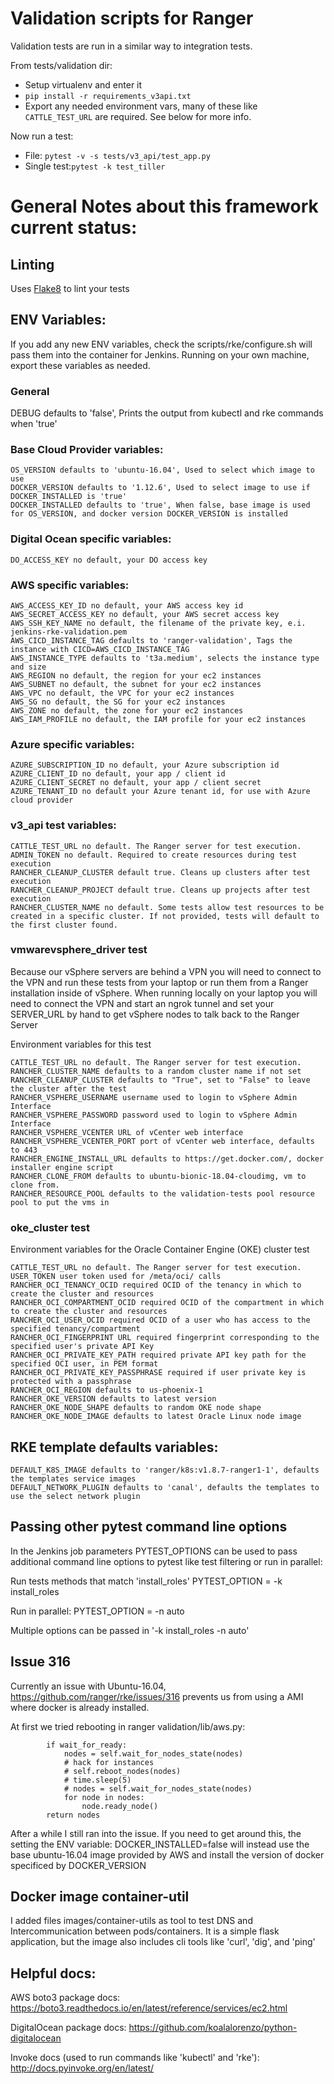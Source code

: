 # Validation scripts for Ranger

Validation tests are run in a similar way to integration tests.

From tests/validation dir:

* Setup virtualenv and enter it
* `pip install -r requirements_v3api.txt`
* Export any needed environment vars, many of these like `CATTLE_TEST_URL` are required. See below for more info.

Now run a test:
* File: `pytest -v -s tests/v3_api/test_app.py`
* Single test:`pytest -k test_tiller`

# General Notes about this framework current status:

## Linting
Uses [Flake8](http://flake8.pycqa.org/en/latest/) to lint your tests  

## ENV Variables:
If you add any new ENV variables, check the scripts/rke/configure.sh will pass them into the container for Jenkins. Running on your own machine, export these variables as needed.

### General
DEBUG defaults to 'false', Prints the output from kubectl and rke commands when 'true'

### Base Cloud Provider variables:
```
OS_VERSION defaults to 'ubuntu-16.04', Used to select which image to use
DOCKER_VERSION defaults to '1.12.6', Used to select image to use if DOCKER_INSTALLED is 'true'
DOCKER_INSTALLED defaults to 'true', When false, base image is used for OS_VERSION, and docker version DOCKER_VERSION is installed 
```

### Digital Ocean specific variables:
```
DO_ACCESS_KEY no default, your DO access key
```

### AWS specific variables:
```
AWS_ACCESS_KEY_ID no default, your AWS access key id
AWS_SECRET_ACCESS_KEY no default, your AWS secret access key
AWS_SSH_KEY_NAME no default, the filename of the private key, e.i. jenkins-rke-validation.pem
AWS_CICD_INSTANCE_TAG defaults to 'ranger-validation', Tags the instance with CICD=AWS_CICD_INSTANCE_TAG
AWS_INSTANCE_TYPE defaults to 't3a.medium', selects the instance type and size
AWS_REGION no default, the region for your ec2 instances
AWS_SUBNET no default, the subnet for your ec2 instances
AWS_VPC no default, the VPC for your ec2 instances
AWS_SG no default, the SG for your ec2 instances
AWS_ZONE no default, the zone for your ec2 instances
AWS_IAM_PROFILE no default, the IAM profile for your ec2 instances
```

### Azure specific variables:
```
AZURE_SUBSCRIPTION_ID no default, your Azure subscription id
AZURE_CLIENT_ID no default, your app / client id
AZURE_CLIENT_SECRET no default, your app / client secret
AZURE_TENANT_ID no default your Azure tenant id, for use with Azure cloud provider
```

### v3_api test variables:
```
CATTLE_TEST_URL no default. The Ranger server for test execution.
ADMIN_TOKEN no default. Required to create resources during test execution
RANCHER_CLEANUP_CLUSTER default true. Cleans up clusters after test execution
RANCHER_CLEANUP_PROJECT default true. Cleans up projects after test execution
RANCHER_CLUSTER_NAME no default. Some tests allow test resources to be created in a specific cluster. If not provided, tests will default to the first cluster found.
```
### vmwarevsphere_driver test
Because our vSphere servers are behind a VPN you will need to connect to the VPN and run these tests from your laptop
or run them from a Ranger installation inside of vSphere. When running locally on your laptop you will need to connect 
the VPN and start an ngrok tunnel and set your SERVER_URL by hand to get vSphere nodes to talk back to the Ranger Server

Environment variables for this test
```
CATTLE_TEST_URL no default. The Ranger server for test execution.
RANCHER_CLUSTER_NAME defaults to a random cluster name if not set
RANCHER_CLEANUP_CLUSTER defaults to "True", set to "False" to leave the cluster after the test
RANCHER_VSPHERE_USERNAME username used to login to vSphere Admin Interface
RANCHER_VSPHERE_PASSWORD password used to login to vSphere Admin Interface
RANCHER_VSPHERE_VCENTER URL of vCenter web interface
RANCHER_VSPHERE_VCENTER_PORT port of vCenter web interface, defaults to 443
RANCHER_ENGINE_INSTALL_URL defaults to https://get.docker.com/, docker installer engine script
RANCHER_CLONE_FROM defaults to ubuntu-bionic-18.04-cloudimg, vm to clone from.
RANCHER_RESOURCE_POOL defaults to the validation-tests pool resource pool to put the vms in
```
### oke_cluster test
Environment variables for the Oracle Container Engine (OKE) cluster test
```
CATTLE_TEST_URL no default. The Ranger server for test execution.
USER_TOKEN user token used for /meta/oci/ calls
RANCHER_OCI_TENANCY_OCID required OCID of the tenancy in which to create the cluster and resources
RANCHER_OCI_COMPARTMENT_OCID required OCID of the compartment in which to create the cluster and resources
RANCHER_OCI_USER_OCID required OCID of a user who has access to the specified tenancy/compartment
RANCHER_OCI_FINGERPRINT URL required fingerprint corresponding to the specified user's private API Key
RANCHER_OCI_PRIVATE_KEY_PATH required private API key path for the specified OCI user, in PEM format
RANCHER_OCI_PRIVATE_KEY_PASSPHRASE required if user private key is protected with a passphrase
RANCHER_OCI_REGION defaults to us-phoenix-1
RANCHER_OKE_VERSION defaults to latest version 
RANCHER_OKE_NODE_SHAPE defaults to random OKE node shape
RANCHER_OKE_NODE_IMAGE defaults to latest Oracle Linux node image
```

## RKE template defaults variables:
```
DEFAULT_K8S_IMAGE defaults to 'ranger/k8s:v1.8.7-ranger1-1', defaults the templates service images
DEFAULT_NETWORK_PLUGIN defaults to 'canal', defaults the templates to use the select network plugin
```

## Passing other pytest command line options
In the Jenkins job parameters PYTEST_OPTIONS can be used to pass additional command line options to pytest like test filtering or run in parallel:

Run tests methods that match 'install_roles'
PYTEST_OPTION = -k install_roles

Run in parallel:
PYTEST_OPTION = -n auto

Multiple options can be passed in '-k install_roles -n auto'

## Issue 316
Currently an issue with Ubuntu-16.04, https://github.com/ranger/rke/issues/316
prevents us from using a AMI where docker is already installed.

At first we tried rebooting in ranger validation/lib/aws.py:
```
        if wait_for_ready:
            nodes = self.wait_for_nodes_state(nodes)
            # hack for instances
            # self.reboot_nodes(nodes)
            # time.sleep(5)
            # nodes = self.wait_for_nodes_state(nodes)
            for node in nodes:
                node.ready_node()
        return nodes
```
After a while I still ran into the issue. If you need to get around this, the setting the ENV variable: DOCKER_INSTALLED=false will instead use
the base ubuntu-16.04 image provided by AWS and install the version of docker specificed by DOCKER_VERSION

## Docker image container-util
I added files images/container-utils as tool to test DNS and Intercommunication between pods/containers. It is a simple flask application, but the image also includes cli tools like 'curl', 'dig', and 'ping'

## Helpful docs:
AWS boto3 package docs:
https://boto3.readthedocs.io/en/latest/reference/services/ec2.html

DigitalOcean package docs:
https://github.com/koalalorenzo/python-digitalocean

Invoke docs (used to run commands like 'kubectl' and 'rke'):
http://docs.pyinvoke.org/en/latest/
